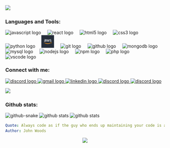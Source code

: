 <picture>
  <source media="(prefers-color-scheme: dark)" srcset="https://readme-typing-svg.herokuapp.com?font=Fira+Code&size=75&duration=1500&pause=600&color=0CE82B&background=0D1117&center=true&vCenter=true&multiline=true&width=1920&height=384&lines=Hello%2C+World;My+name+is+Anass+Benzanzoun;Welcome+to+my+README">
  <img src="https://readme-typing-svg.herokuapp.com?font=Fira+Code&size=75&duration=1500&pause=600&color=0CE82B&background=FFFFFFFF&center=true&vCenter=true&multiline=true&width=1920&height=384&lines=Hello%2C+World;My+name+is+Anass+Benzanzoun;Welcome+to+my+README">
</picture>

<h3 align="left">Languages and Tools:</h3>
<div align="left">
  <img src="https://cdn.jsdelivr.net/gh/devicons/devicon/icons/javascript/javascript-original.svg" height="40" alt="javascript logo"  />
  <img width="12" />
  <img src="https://cdn.jsdelivr.net/gh/devicons/devicon/icons/react/react-original.svg" height="40" alt="react logo"  />
  <img width="12" />
  <img src="https://cdn.jsdelivr.net/gh/devicons/devicon/icons/html5/html5-original.svg" height="40" alt="html5 logo"  />
  <img width="12" />
  <img src="https://cdn.jsdelivr.net/gh/devicons/devicon/icons/css3/css3-original.svg" height="40" alt="css3 logo"  />
  <img width="12" />
  <img src="https://cdn.jsdelivr.net/gh/devicons/devicon/icons/python/python-original.svg" height="40" alt="python logo"  />
  <img width="12" />
  <img src="./aws.png" height="40" alt="amazonwebservices logo"  />
  <img width="12" />
  <img src="https://cdn.jsdelivr.net/gh/devicons/devicon/icons/git/git-original.svg" height="40" alt="git logo"  />
  <img width="12" />
  <img src="https://cdn.jsdelivr.net/gh/devicons/devicon/icons/github/github-original.svg" height="40" alt="github logo"  />
  <img width="12" />
  <img src="https://cdn.jsdelivr.net/gh/devicons/devicon/icons/mongodb/mongodb-original.svg" height="40" alt="mongodb logo"  />
  <img width="12" />
  <img src="https://cdn.jsdelivr.net/gh/devicons/devicon/icons/mysql/mysql-original.svg" height="40" alt="mysql logo"  />
  <img width="12" />
  <img src="https://cdn.jsdelivr.net/gh/devicons/devicon/icons/nodejs/nodejs-original.svg" height="40" alt="nodejs logo"  />
  <img width="12" />
  <img src="https://cdn.jsdelivr.net/gh/devicons/devicon/icons/npm/npm-original-wordmark.svg" height="40" alt="npm logo"  />
  <img width="12" />
  <img src="https://cdn.jsdelivr.net/gh/devicons/devicon/icons/php/php-original.svg" height="40" alt="php logo"  />
  <img width="12" />
  <img src="https://cdn.jsdelivr.net/gh/devicons/devicon/icons/vscode/vscode-original.svg" height="40" alt="vscode logo"  />
</div>
<h3 align="left">Connect with me:</h3>
<div align="left">
<a href="https://discord.com/users/anassbenzanzoun_25900" target="_blank">
  <img src="https://img.shields.io/static/v1?message=Discord&logo=discord&label=&color=7289DA&logoColor=white&labelColor=&style=for-the-badge" height="35" alt="discord logo" />
</a>
<a href="mailto:benzanzoun@gmail.com">
  <img src="https://img.shields.io/static/v1?message=Gmail&logo=gmail&label=&color=D44638&logoColor=white&labelColor=&style=for-the-badge" height="35" alt="gmail logo" />
</a>
<a href="https://www.linkedin.com/in/anassbenzanzoun/" target="_blank">
  <img src="https://img.shields.io/static/v1?message=LinkedIn&logo=linkedin&label=&color=0077B5&logoColor=white&labelColor=&style=for-the-badge" height="35" alt="linkedin logo" />
</a>
<a href="https://leetcode.com" target="_blank">
  <img src="https://img.shields.io/static/v1?message=LeetCode&logo=LeetCode&label=&color=F89F1B&logoColor=white&labelColor=&style=for-the-badge" height="35" alt="discord logo" />
</a>
<a href="https://codewars.com" target="_blank">
  <img src="https://img.shields.io/static/v1?message=Codewars&logo=CodeWars&label=&color=B1361E&logoColor=white&labelColor=&style=for-the-badge" height="35" alt="discord logo" />
</a>

[![](https://visitcount.itsvg.in/api?id=anassbenzanzoun&icon=2&color=12)](https://visitcount.itsvg.in)

<h3 align="left">Github stats:</h3>
<picture>
  <source media="(prefers-color-scheme: dark)" srcset="https://raw.githubusercontent.com/anassbenzanzoun/anassbenzanzoun/output/snake-dark.svg" />
  <source media="(prefers-color-scheme: light)" srcset="https://raw.githubusercontent.com/anassbenzanzoun/anassbenzanzoun/output/snake-light.svg" />
  <img alt="github-snake" src="github-snake.svg" />
</picture>

<picture>
  <source media="(prefers-color-scheme: dark)" srcset="https://github-readme-stats.vercel.app/api?username=anassbenzanzoun&theme=midnight-purple&hide_border=true&include_all_commits=false&count_private=false" />
  <source media="(prefers-color-scheme: light)" srcset="https://github-readme-stats.vercel.app/api?username=anassbenzanzoun&show_icons=true&locale=en" />
  <img alt="github stats" src="" />
</picture>


<picture>
  <source media="(prefers-color-scheme: dark)" srcset="https://github-readme-stats.vercel.app/api/top-langs/?username=anassbenzanzoun&theme=midnight-purple&hide_border=true&include_all_commits=false&count_private=false&layout=compact" />
  <source media="(prefers-color-scheme: light)" srcset="https://github-readme-stats.vercel.app/api/top-langs?username=anassbenzanzoun&show_icons=true&locale=en&layout=compact"/>
  <img alt="github stats" src="" />
</picture>


```yaml
Quote: Always code as if the guy who ends up maintaining your code is a violent psychopath who knows where you live. Code for readability.
Author: John Woods
```

<p align="center">
  <img src="https://capsule-render.vercel.app/api?type=waving&color=gradient&height=60&section=footer"/>
</p>
